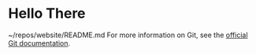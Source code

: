 # Hello There





















~/repos/website/README.md
 For more information on Git, see the
[official Git documentation](https://git-scm.com/).
